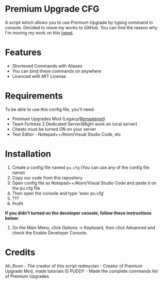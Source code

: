 # Premium Upgrade CFG
A script which allows you to use Premium Upgrade by typing command in console.
Decided to move my works to GitHub. You can find the reason why I'm moving my work on this [tweet](https://twitter.com/Ah_Roon_/status/1248936219393708032).

# Features
* Shortened Commands with Aliases
* You can bind these commands on anywhere
* Licenced with MIT License

# Requirements
To be able to use this config file, you'll need:
* Premium Upgrades Mod (Legacy/[Remastered](https://gamebanana.com/guis/31376))
* Team Fortress 2 Dedicated Server(Might work on local server)
* Cheats must be turned ON on your server
* Text Editor - Notepad++/Atom/Visual Studio Code, etc

# Installation
1. Create a config file named `pu.cfg` (You can use any of the config file name)
2. Copy our code from this repository
3. Open config file as Notepad++/Atom/Visual Studio Code and paste it on the pu.cfg file
4. Then open the console and type 'exec pu.cfg'
5. ???
6. Profit

**If you didn't turned on the developer console, follow these instructions below:**
1. On the Main Menu, click Options -> Keyboard, then click Advanced and check the Enable Developer Console.

# Credits
Ah_Roon - The creator of this script
redmyclan - Creator of Premium Upgrade Mod, made tutorials
IS PUDDY - Made the complete commands list of Premium Upgrades

